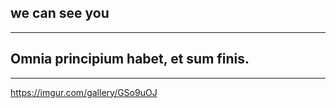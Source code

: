 
we can see you
--------------

--------------------
Omnia principium habet, et sum finis.
--------------------
--------------------


https://imgur.com/gallery/GSo9uOJ

